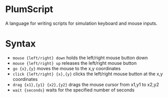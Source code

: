 # PlumScript
A language for writing scripts for simulation keyboard and mouse inputs.

# Syntax
- `mouse {left/right} down` holds the left/right mouse button down
- `mouse {left/right} up` releases the left/right mouse button
- `go {x},{y}` moves the mouse to the x,y coordinates
- `click {left/right} {x},{y}` clicks the left/right mouse button at the x,y coordinates
- `drag {x1},{y1} {x2},{y2}` drags the mouse cursor from x1,y1 to x2,y2
- `wait {seconds}` waits for the specified number of seconds